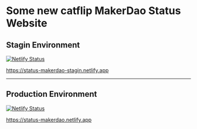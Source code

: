 # Some new catflip MakerDao Status Website


## Stagin Environment
[![Netlify Status](https://api.netlify.com/api/v1/badges/d1f262dc-3865-49aa-9c7a-6d42212c8c2f/deploy-status)](https://status-makerdao-stagin.netlify.app/)

https://status-makerdao-stagin.netlify.app

<hr>

## Production Environment
[![Netlify Status](https://api.netlify.com/api/v1/badges/874c3e1c-aa65-4a31-810d-9bec50d9f59b/deploy-status)](https://status-makerdao.netlify.app/)

https://status-makerdao.netlify.app

